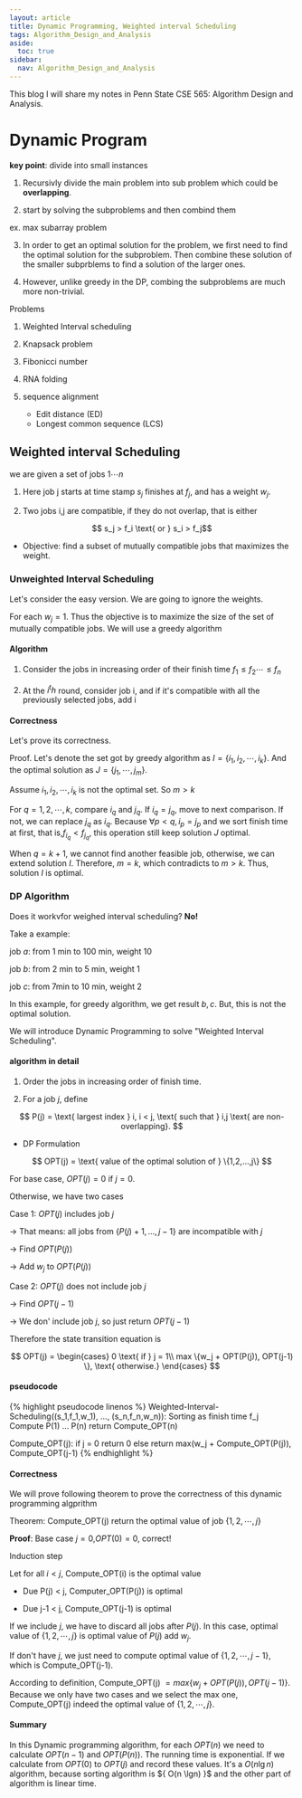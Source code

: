 ```yaml
---
layout: article
title: Dynamic Programming, Weighted interval Scheduling
tags: Algorithm_Design_and_Analysis
aside:
  toc: true
sidebar:
  nav: Algorithm_Design_and_Analysis
---
```


This blog I will share my notes in Penn State CSE 565: Algorithm Design and Analysis. 

<!--more-->

# Dynamic Program

<b>key point</b>: divide into small instances

1. Recursivly divide the main problem into sub problem which could be <b>overlapping</b>.

2. start by solving the subproblems and then combind them

ex. max subarray problem

3. In order to get an optimal solution for the problem, we first need to find the optimal solution for the subproblem. Then combine these solution of the smaller subprblems to find a solution of the larger ones.

4. However, unlike greedy in the DP, combing the subproblems are much more non-trivial. 


Problems

1. Weighted Interval scheduling

2. Knapsack problem

3. Fibonicci number

4. RNA folding

5. sequence alignment 
    * Edit distance (ED) 
    * Longest common sequence (LCS) 

## Weighted interval Scheduling

we are given a set of jobs ${ 1 \cdots n }$

1. Here job j starts at time stamp ${ s_j }$
    finishes at ${ f_j }$, and has a weight ${ w_j }$.

2. Two jobs i,j are compatible, if they do not overlap, that is either

<center>$$
s_j > f_i \text{ or } s_i > f_j$$</center>

* Objective: find a subset of mutually compatible jobs that maximizes the weight.

### Unweighted Interval Scheduling

Let's consider the easy version. We are going to ignore the weights.  

For each ${ w_j  = 1}$. Thus the objective is to maximize the size of the set of mutually compatible jobs. We will use a greedy algorithm

#### Algorithm

1. Consider the jobs in increasing order of their finish time ${ f_1 \leq f_2 \cdots \leq f_n }$

2. At the ${ i^th }$ round, consider job i, and if it's compatible with all the previously selected jobs, add i

#### Correctness

Let's prove its correctness.

Proof. Let's denote the set got by greedy algorithm as ${ I =\{ i_1,i_2,\cdots,i_k \}}$. And the optimal solution as ${ J= \{ j_1,\cdots,j_m \} }$.

Assume ${ i_1,i_2,\cdots,i_k }$ is not the optimal set. So ${ m > k  }$

For ${ q = 1,2,\cdots, k }$, compare ${ i_q \text{ and } j_q }$. If ${ i_q = j_q }$, move to next comparison. If not, we can replace ${ j_q }$ as ${ i_q }$. Because ${ \forall p< q, i_p = j_p }$ and we sort finish time at first, that is,${ f_{i_q} < f_{j_q}}$, this operation still keep solution ${ J }$ optimal.

When ${ q = k+1 }$, we cannot find another feasible job, otherwise, we can extend solution ${ I }$. Therefore, ${ m = k }$, which contradicts to ${ m>k }$. Thus, solution ${ I }$ is optimal.

### DP Algorithm

Does it workvfor weighed interval scheduling? <b>No!</b>

Take a example:

job ${ a }$: from 1 min to 100 min, weight 10

job ${ b }$: from 2 min to 5 min, weight 1

job ${ c }$: from 7min to 10 min, weight 2

In this example, for greedy algorithm, we get result ${ b ,c }$. But, this is not the optimal solution.

We will introduce Dynamic Programming to solve "Weighted Interval Scheduling".

#### algorithm in detail

1. Order the jobs in increasing order of finish time.

2. For a job ${ j }$, define

<center>$$
P(j) = \text{ largest index } i, i < j, \text{ such that } i,j \text{ are non-overlapping}.
$$</center>

* DP Formulation

<center>$$
OPT(j) = \text{ value of the optimal solution of } \{1,2,...,j\}
$$</center>

For base case, ${ OPT(j) = 0 }$ if ${ j = 0 }$. 

Otherwise, we have two cases

Case 1: ${ OPT(j) }$ includes job ${ j }$ 

-> That means: all jobs from ${ \{P(j)+1, ..., j-1\} }$ are incompatible with ${ j }$

-> Find ${ OPT(P(j)) }$

-> Add ${ w_j }$ to ${ OPT(P(j)) }$

Case 2: ${ OPT(j) }$ does not include job ${ j }$

-> Find ${ OPT(j-1) }$

-> We don' include job ${ j }$, so just return ${ OPT(j-1) }$

Therefore the state transition equation is

<center>$$
OPT(j) = 
\begin{cases}
0 \text{ if } j = 1\\
max \{w_j + OPT(P(j)), OPT(j-1) \}, \text{ otherwise.}
\end{cases}
$$</center>

#### pseudocode

{% highlight pseudocode linenos %}
Weighted-Interval-Scheduling((s_1,f_1,w_1), ..., (s_n,f_n,w_n)):
    Sorting as finish time f_j
    Compute P(1) ... P(n)
    return Compute_OPT(n)

Compute_OPT(j):
    if j = 0
        return 0
    else
        return max(w_j + Compute_OPT(P(j)), Compute_OPT(j-1)
{% endhighlight %}

#### Correctness

We will prove following theorem to prove the correctness of this dynamic programming algprithm

Theorem: Compute_OPT(j) return the optimal value of job ${ \{ 1, 2, \cdots, j  \} }$

<b>Proof</b>: Base case ${ j = 0 }$,${  OPT(0) = 0 }$, correct! 

Induction step

Let for all ${ i < j }$, Compute_OPT(i) is the optimal value

* Due P(j) < j, Computer_OPT(P(j)) is optimal

* Due j-1 < j, Compute_OPT(j-1) is optimal

If we include ${ j }$, we have to discard all jobs after ${ P(j) }$. In this case, optimal value of ${ \{ 1, 2, \cdots, j  \} }$ is optimal value of ${ P(j) }$ add ${ w_j }$. 

If don't have ${ j }$, we just need to compute optimal value of ${ \{ 1, 2, \cdots, j-1  \} }$, which is Compute_OPT(j-1). 

According to definition, Compute_OPT(j) ${ = max \{w_j + OPT(P(j)), OPT(j-1) \}}$. Because we only have two cases and we select the max one, Compute_OPT(j) indeed the optimal value of ${ \{ 1, 2, \cdots, j  \} }$. 

#### Summary

In this Dynamic programming algorithm, for each ${ OPT(n) }$ we need to calculate ${ OPT(n-1) }$ and ${ OPT(P(n)) }$. The running time is exponential. If we calculate from ${ OPT(0) }$ to ${ OPT(j) }$ and record these values. It's a ${ O(n\lg n) }$ algorithm, because sorting algorithm is ${ O(n \lgn) }$ and the other part of algorithm is linear time.














